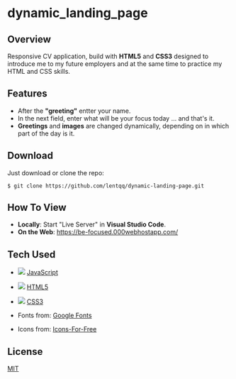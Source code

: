 # dynamic_landing_page

## Overview

Responsive CV application, build with __HTML5__ and __CSS3__ designed to introduce me to my future employers and at the same time to practice my HTML and CSS skills.

## Features

* Аfter the __"greeting"__ entter your name.
* In the next field, enter what will be your focus today ... and that's it.
* __Greetings__ and __images__ are changed dynamically, depending on in which part of the day is it. 

## Download

Just download or clone the repo:  
```
$ git clone https://github.com/lentqq/dynamic-landing-page.git
```
## How To View

* __Locally__: Start "Live Server" in __Visual Studio Code__.
* __On the Web__: https://be-focused.000webhostapp.com/

## Tech Used

 * ![](./public/icons/jsIcon.png)  [JavaScript](https://developer.mozilla.org/bg/docs/Web/JavaScript)

 * ![](./public/icons/htmlIcon.png)  [HTML5](https://developer.mozilla.org/en-US/docs/Web/Guide/HTML/HTML5)

  * ![](./public/icons/cssIcon.png)  [CSS3](https://developer.mozilla.org/en-US/docs/Web/CSS)

  * Fonts from: [Google Fonts](https://fonts.google.com/)

  * Icons from: [Icons-For-Free](https://Icons-For-Free.com)
  
## License

[MIT](https://opensource.org/licenses/mit-license.php)
